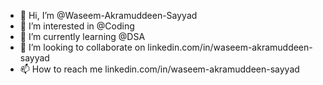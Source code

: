 - 👋 Hi, I’m @Waseem-Akramuddeen-Sayyad
- 👀 I’m interested in @Coding
- 🌱 I’m currently learning @DSA
- 💞️ I’m looking to collaborate on linkedin.com/in/waseem-akramuddeen-sayyad
- 📫 How to reach me linkedin.com/in/waseem-akramuddeen-sayyad


<!---
Waseem-Akramuddeen-Sayyad/Waseem-Akramuddeen-Sayyad is a ✨ special ✨ repository because its `README.md` (this file) appears on your GitHub profile.
You can click the Preview link to take a look at your changes.
--->
